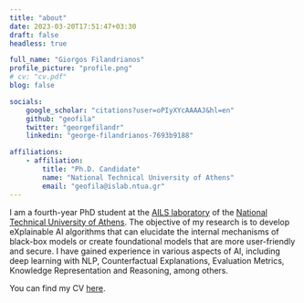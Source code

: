 ```yaml
---
title: "about"
date: 2023-03-20T17:51:47+03:30
draft: false
headless: true

full_name: "Giorgos Filandrianos"
profile_picture: "profile.png"
# cv: "cv.pdf"
blog: false

socials:
    google_scholar: "citations?user=oPIyXYcAAAAJ&hl=en"
    github: "geofila"
    twitter: "georgefilandr"
    linkedin: "george-filandrianos-7693b9188"

affiliations:
    - affiliation:
        title: "Ph.D. Candidate"
        name: "National Technical University of Athens"
        email: "geofila@islab.ntua.gr"
---
```


I am a fourth-year PhD student at the [AILS laboratory][1-new] of the [National Technical University of Athens][2-new]. The objective of my research is to develop eXplainable AI algorithms that can elucidate the internal mechanisms of black-box models or create foundational models that are more user-friendly and secure. I have gained experience in various aspects of AI, including deep learning with NLP, Counterfactual Explanations, Evaluation Metrics, Knowledge Representation and Reasoning, among others.

You can find my CV [here][CV].


[1-new]: https://www.ails.ece.ntua.gr/
[2-new]: https://www.ece.ntua.gr/gr
[CV]: cv.pdf
